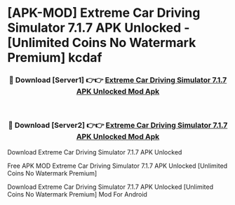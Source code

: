 # [APK-MOD] Extreme Car Driving Simulator 7.1.7 APK Unlocked - [Unlimited Coins No Watermark Premium] kcdaf



<div align="center">
<h3>🔴 Download [Server1] 👉👉 <a href="https://momento.my/?title=Extreme_Car_Driving_Simulator_7.1.7_APK_Unlocked">Extreme Car Driving Simulator 7.1.7 APK Unlocked Mod Apk</a></h3><br>

<h3>🔴 Download [Server2] 👉👉 <a href="https://momento.my/?title=Extreme_Car_Driving_Simulator_7.1.7_APK_Unlocked">Extreme Car Driving Simulator 7.1.7 APK Unlocked Mod Apk</a></h3>
</div>



Download Extreme Car Driving Simulator 7.1.7 APK Unlocked 

Free APK MOD Extreme Car Driving Simulator 7.1.7 APK Unlocked [Unlimited Coins No Watermark Premium]

Download Extreme Car Driving Simulator 7.1.7 APK Unlocked [Unlimited Coins No Watermark Premium] Mod For Android
